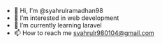 - 👋 Hi, I’m @syahrulramadhan98
- 👀 I’m interested in web development
- 🌱 I’m currently learning laravel
- 📫 How to reach me syahrulr980104@gmail.com

<!---
syahrulramadhan98/syahrulramadhan98 is a ✨ special ✨ repository because its `README.md` (this file) appears on your GitHub profile.
You can click the Preview link to take a look at your changes.
--->
